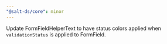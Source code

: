 ```yaml
---
"@salt-ds/core": minor
---
```


Update FormFieldHelperText to have status colors applied when `validationStatus` is applied to FormField.
